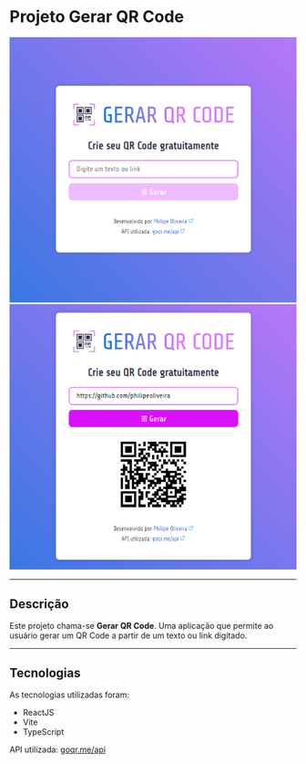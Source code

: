 <h1>Projeto Gerar QR Code</h1>
<img src="/.github/cover-gerar-qr-code-01.png/" alt="Imagem da página com o campo para gerar o QR Code" />
<img src="/.github/cover-gerar-qr-code-02.png/" alt="Imagem da página com resultado do QR Code" />
<hr>
<h2>Descrição</h2>
<p>Este projeto chama-se <strong>Gerar QR Code</strong>. Uma aplicação que permite ao usuário gerar um QR Code a partir de um texto ou link digitado.</p>
<hr>
<h2>Tecnologias</h2>
<p>As tecnologias utilizadas foram:</p>
<ul>
<li>ReactJS</li>
<li>Vite</li>
<li>TypeScript</li>
</ul>
<p>API utilizada: <a href="https://goqr.me/api/" title="Abrir a documentação da API">goqr.me/api</a></p>

